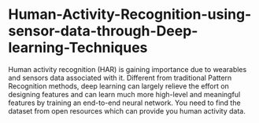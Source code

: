 # Human-Activity-Recognition-using-sensor-data-through-Deep-learning-Techniques
Human activity recognition (HAR) is gaining importance due to wearables and sensors data associated with it. Different from traditional Pattern Recognition methods, deep learning can largely relieve the effort on designing features and can learn much more high-level and meaningful features by training an end-to-end neural network. You need to find the dataset from open resources which can provide you human activity data.
